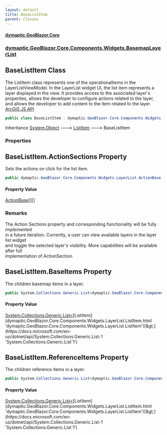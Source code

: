 ```yaml
---
layout: default
title: BaseListItem
parent: Classes
---
```

#### [dymaptic.GeoBlazor.Core](index.html 'index')
### [dymaptic.GeoBlazor.Core.Components.Widgets.BasemapLayerList](index.html#dymaptic.GeoBlazor.Core.Components.Widgets.BasemapLayerList 'dymaptic.GeoBlazor.Core.Components.Widgets.BasemapLayerList')

## BaseListItem Class

The ListItem class represents one of the operationalItems in the LayerListViewModel. In the LayerList widget UI, the list item represents a layer displayed in the view. It provides access to the associated layer's properties, allows the developer to configure actions related to the layer, and allows the developer to add content to the item related to the layer.  
<a target="_blank" href="https://developers.arcgis.com/javascript/latest/api-reference/esri-widgets-BasemapLayerList.html">ArcGIS JS API</a>

```csharp
public class BaseListItem : dymaptic.GeoBlazor.Core.Components.Widgets.LayerList.ListItem
```

Inheritance [System.Object](https://docs.microsoft.com/en-us/dotnet/api/System.Object 'System.Object') &#129106; [ListItem](dymaptic.GeoBlazor.Core.Components.Widgets.LayerList.ListItem.html 'dymaptic.GeoBlazor.Core.Components.Widgets.LayerList.ListItem') &#129106; BaseListItem
### Properties

<a name='dymaptic.GeoBlazor.Core.Components.Widgets.BasemapLayerList.BaseListItem.ActionSections'></a>

## BaseListItem.ActionSections Property

Sets the actions on click for the list item.

```csharp
public dymaptic.GeoBlazor.Core.Components.Widgets.LayerList.ActionBase[][]? ActionSections { get; set; }
```

#### Property Value
[ActionBase](dymaptic.GeoBlazor.Core.Components.Widgets.LayerList.ActionBase.html 'dymaptic.GeoBlazor.Core.Components.Widgets.LayerList.ActionBase')[[]](https://docs.microsoft.com/en-us/dotnet/api/System.Array 'System.Array')[[]](https://docs.microsoft.com/en-us/dotnet/api/System.Array 'System.Array')

### Remarks
The Action Sections property and corresponding functionality will be fully implemented  
in a future iteration.  Currently, a user can view available layers in the layer list widget  
and toggle the selected layer's visibility. More capabilities will be available after full  
implementation of ActionSection.

<a name='dymaptic.GeoBlazor.Core.Components.Widgets.BasemapLayerList.BaseListItem.BaseItems'></a>

## BaseListItem.BaseItems Property

The children basemap items in a layer.

```csharp
public System.Collections.Generic.List<dymaptic.GeoBlazor.Core.Components.Widgets.LayerList.ListItem>? BaseItems { get; set; }
```

#### Property Value
[System.Collections.Generic.List&lt;](https://docs.microsoft.com/en-us/dotnet/api/System.Collections.Generic.List-1 'System.Collections.Generic.List`1')[ListItem](dymaptic.GeoBlazor.Core.Components.Widgets.LayerList.ListItem.html 'dymaptic.GeoBlazor.Core.Components.Widgets.LayerList.ListItem')[&gt;](https://docs.microsoft.com/en-us/dotnet/api/System.Collections.Generic.List-1 'System.Collections.Generic.List`1')

<a name='dymaptic.GeoBlazor.Core.Components.Widgets.BasemapLayerList.BaseListItem.ReferenceItems'></a>

## BaseListItem.ReferenceItems Property

The children reference items in a layer.

```csharp
public System.Collections.Generic.List<dymaptic.GeoBlazor.Core.Components.Widgets.LayerList.ListItem>? ReferenceItems { get; set; }
```

#### Property Value
[System.Collections.Generic.List&lt;](https://docs.microsoft.com/en-us/dotnet/api/System.Collections.Generic.List-1 'System.Collections.Generic.List`1')[ListItem](dymaptic.GeoBlazor.Core.Components.Widgets.LayerList.ListItem.html 'dymaptic.GeoBlazor.Core.Components.Widgets.LayerList.ListItem')[&gt;](https://docs.microsoft.com/en-us/dotnet/api/System.Collections.Generic.List-1 'System.Collections.Generic.List`1')
